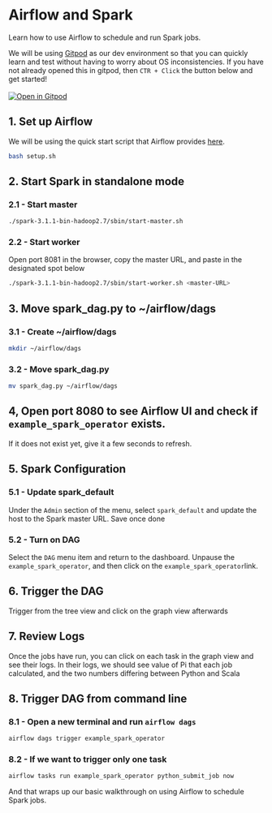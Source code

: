 # Airflow and Spark

Learn how to use Airflow to schedule and run Spark jobs.

We will be using [Gitpod](https://www.gitpod.io/) as our dev environment so that you can quickly learn and test without having to worry about OS inconsistencies. If you have not already opened this in gitpod, then `CTR + Click` the button below and get started! <br></br>
[![Open in Gitpod](https://gitpod.io/button/open-in-gitpod.svg)](https://gitpod.io/#https://github.com/Anant/example-airflow-and-spark) 

## 1. Set up Airflow

We will be using the quick start script that Airflow provides [here](https://airflow.apache.org/docs/apache-airflow/stable/start/local.html).

```bash
bash setup.sh
```

## 2. Start Spark in standalone mode

### 2.1 - Start master

```bash
./spark-3.1.1-bin-hadoop2.7/sbin/start-master.sh
```

### 2.2 - Start worker

Open port 8081 in the browser, copy the master URL, and paste in the designated spot below

```bash
./spark-3.1.1-bin-hadoop2.7/sbin/start-worker.sh <master-URL>
```

## 3. Move spark_dag.py to ~/airflow/dags

### 3.1 - Create ~/airflow/dags

```bash
mkdir ~/airflow/dags
```

### 3.2 - Move spark_dag.py

```bash
mv spark_dag.py ~/airflow/dags
```

## 4, Open port 8080 to see Airflow UI and check if `example_spark_operator` exists. 
If it does not exist yet, give it a few seconds to refresh.

## 5. Spark Configuration

### 5.1 - Update spark_default 
Under the `Admin` section of the menu, select `spark_default` and update the host to the Spark master URL. Save once done

### 5.2 - Turn on DAG
Select the `DAG` menu item and return to the dashboard. Unpause the `example_spark_operator`, and then click on the `example_spark_operator`link. 

## 6. Trigger the DAG 
Trigger from the tree view and click on the graph view afterwards

## 7. Review Logs
Once the jobs have run, you can click on each task in the graph view and see their logs. In their logs, we should see value of Pi that each job calculated, and the two numbers differing between Python and Scala

## 8. Trigger DAG from command line

### 8.1 - Open a new terminal and run `airflow dags`

```bash
airflow dags trigger example_spark_operator
```

### 8.2 - If we want to trigger only one task

```bash
airflow tasks run example_spark_operator python_submit_job now
```

And that wraps up our basic walkthrough on using Airflow to schedule Spark jobs.
